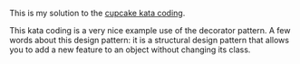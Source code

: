 This is my solution to the [cupcake kata coding](https://codingdojo.org/kata/cupcake/).

This kata coding is a very nice example use of the decorator pattern.
A few words about this design pattern: it is a structural design pattern that allows you to add a new feature to an object without changing its class.